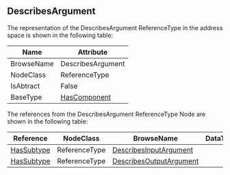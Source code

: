 <!-- objecttype -->
## DescribesArgument
  
The representation of the DescribesArgument ReferenceType in the address space is shown in the following table:  

|Name|Attribute|
|---|---|
|BrowseName|DescribesArgument|
|NodeClass|ReferenceType|
|IsAbtract|False|
|BaseType|[HasComponent](../../../Part3/ReferenceTypes/HasComponent/readme.md)|

The references from the DescribesArgument ReferenceType Node are shown in the following table:  

|Reference|NodeClass|BrowseName|DataType|TypeDefinition|ModellingRule|
|---|---|---|---|---|---|
|[HasSubtype](../../../Part3/ReferenceTypes/HasSubtype/readme.md)|ReferenceType|[DescribesInputArgument](#DescribesInputArgument)||||
|[HasSubtype](../../../Part3/ReferenceTypes/HasSubtype/readme.md)|ReferenceType|[DescribesOutputArgument](#DescribesOutputArgument)||||


